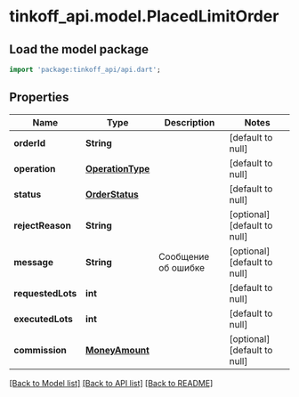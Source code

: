 # tinkoff_api.model.PlacedLimitOrder

## Load the model package
```dart
import 'package:tinkoff_api/api.dart';
```

## Properties
Name | Type | Description | Notes
------------ | ------------- | ------------- | -------------
**orderId** | **String** |  | [default to null]
**operation** | [**OperationType**](OperationType.md) |  | [default to null]
**status** | [**OrderStatus**](OrderStatus.md) |  | [default to null]
**rejectReason** | **String** |  | [optional] [default to null]
**message** | **String** | Сообщение об ошибке | [optional] [default to null]
**requestedLots** | **int** |  | [default to null]
**executedLots** | **int** |  | [default to null]
**commission** | [**MoneyAmount**](MoneyAmount.md) |  | [optional] [default to null]

[[Back to Model list]](../README.md#documentation-for-models) [[Back to API list]](../README.md#documentation-for-api-endpoints) [[Back to README]](../README.md)


